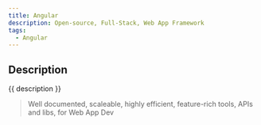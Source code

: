```yaml
---
title: Angular
description: Open-source, Full-Stack, Web App Framework
tags:
  - Angular
---
```


## Description

{{ description }}

> Well documented, scaleable, highly efficient, feature-rich tools, APIs and libs, for Web App Dev
